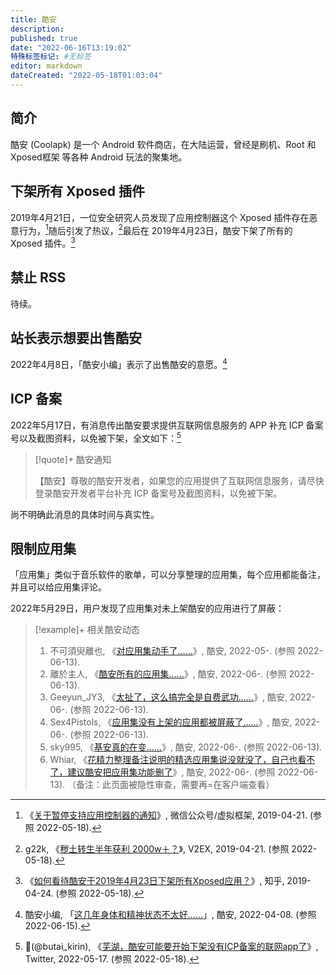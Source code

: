 ```yaml
---
title: 酷安
description:
published: true
date: "2022-06-16T13:19:02"
特殊标签标记: #无标签
editor: markdown
dateCreated: "2022-05-18T01:03:04"
---
```


## 简介

酷安 (Coolapk) 是一个 Android 软件商店，在大陆运营，曾经是刷机、Root 和 Xposed框架 等各种 Android 玩法的聚集地。

## 下架所有 Xposed 插件

2019年4月21日，一位安全研究人员发现了应用控制器这个 Xposed 插件存在恶意行为，[^VLtf0]随后引发了热议，[^557351]最后在 2019年4月23日，酷安下架了所有的 Xposed 插件。[^14427]

[^VLtf0]: 《[关于暂停支持应用控制器的通知](http://archiveiya74codqgiixo33q62qlrqtkgmcitqx5u2oeqnmn5bpcbiyd.onion/dN6TJ "https://mp.weixin.qq.com/s/RHNXuu60b4mb_tVLtf0GXQ")》, 微信公众号/虚拟框架, 2019-04-21. (参照 2022-05-18).

[^557351]: g22k, 《[秽土转生半年获利 2000w＋？](https://web.archive.org/web/20220517173145/https://www.v2ex.com/t/557351)》, V2EX, 2019-04-21. (参照 2022-05-18).

[^14427]: 《[如何看待酷安于2019年4月23日下架所有Xposed应用？](https://web.archive.org/web/20220517173321/https://www.zhihu.com/question/321442749)》, 知乎, 2019-04-24. (参照 2022-05-18).

## 禁止 RSS

待续。

## 站长表示想要出售酷安

2022年4月8日，「酷安小编」表示了出售酷安的意愿。[^34919831]

[^34919831]: 酷安小编, 「[这几年身体和精神状态不太好……](https://archive.ph/Ymh6s "https://www.coolapk1s.com/feed/34919831")」, 酷安, 2022-04-08. (参照 2022-06-15).

## ICP 备案

2022年5月17日，有消息传出酷安要求提供互联网信息服务的 APP 补充 ICP 备案号以及截图资料，以免被下架，全文如下：[^51719]

[^51719]: 🦒(@butai_kirin), 《[芜湖，酷安可能要开始下架没有ICP备案的联网app了](https://web.archive.org/web/20220517165143/https://twitter.com/butai_kirin/status/1526491408517197826)》, Twitter, 2022-05-17. (参照 2022-05-18).

> [!quote]+ 酷安通知
>
> 【酷安】尊敬的酷安开发者，如果您的应用提供了互联网信息服务，请尽快登录酷安开发者平台补充 ICP 备案号及截图资料，以免被下架。

尚不明确此消息的具体时间与真实性。

## 限制应用集

「应用集」类似于音乐软件的歌单，可以分享整理的应用集，每个应用都能备注，并且可以给应用集评论。

2022年5月29日，用户发现了应用集对未上架酷安的应用进行了屏蔽：

> [!example]+ 相关酷安动态
>
> 1.  不可須臾離也, 《[对应用集动手了……](https://archive.ph/Gltra "https://www.coolapk1s.com/feed/36264490")》, 酷安, 2022-05-. (参照 2022-06-13).
> 2.  離於主人, 《[酷安所有的应用集……](https://archive.ph/737RU "https://www.coolapk1s.com/feed/36359626")》, 酷安, 2022-06-. (参照 2022-06-13).
> 3.  Geeyun_JY3, 《[太扯了，这么搞完全是自费武功……](https://archive.ph/61sRd "https://www.coolapk1s.com/feed/36338999")》, 酷安, 2022-06-. (参照 2022-06-13).
> 4.  Sex4Pistols, 《[应用集没有上架的应用都被屏蔽了……](https://archive.ph/86MSB "https://www.coolapk1s.com/feed/36348746")》, 酷安, 2022-06-. (参照 2022-06-13).
> 5.  sky995, 《[基安真的在变……](https://archive.ph/LyMuD "https://www.coolapk1s.com/feed/36654574")》, 酷安, 2022-06-. (参照 2022-06-13).
> 6.  Whiar, 《[花精力整理备注说明的精选应用集说没就没了，自己也看不了，建议酷安把应用集功能删了](https://www.coolapk.com/feed/36285885)》, 酷安, 2022-06-. (参照 2022-06-13). （备注：此页面被隐性审查，需要再=在客户端查看）
